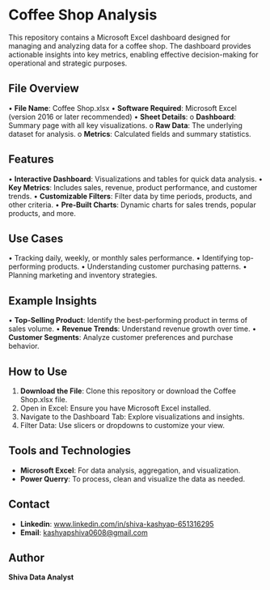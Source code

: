 # Coffee Shop Analysis

This repository contains a Microsoft Excel dashboard designed for managing and analyzing data for a coffee shop. The dashboard provides actionable insights into key metrics, enabling effective decision-making for operational and strategic purposes.

## File Overview
  •	**File Name**: Coffee Shop.xlsx
  •	**Software Required**: Microsoft Excel (version 2016 or later recommended)
  •	**Sheet Details**:
      o	**Dashboard**: Summary page with all key visualizations.
      o	**Raw Data**: The underlying dataset for analysis.
      o	**Metrics**: Calculated fields and summary statistics.
        
## Features
  •	**Interactive Dashboard**: Visualizations and tables for quick data analysis.
  •	**Key Metrics**: Includes sales, revenue, product performance, and customer trends.
  •	**Customizable Filters**: Filter data by time periods, products, and other criteria.
  •	**Pre-Built Charts**: Dynamic charts for sales trends, popular products, and more.


## Use Cases
  •	Tracking daily, weekly, or monthly sales performance.
  •	Identifying top-performing products.
  •	Understanding customer purchasing patterns.
  •	Planning marketing and inventory strategies.


## Example Insights
  •	**Top-Selling Product**: Identify the best-performing product in terms of sales volume.
  •	**Revenue Trends**: Understand revenue growth over time.
  •	**Customer Segments**: Analyze customer preferences and purchase behavior.


## How to Use
  1.	**Download the File**: Clone this repository or download the Coffee Shop.xlsx file.
  2.	Open in Excel: Ensure you have Microsoft Excel installed.
  3.	Navigate to the Dashboard Tab: Explore visualizations and insights.
  4.	Filter Data: Use slicers or dropdowns to customize your view.


## Tools and Technologies
  - **Microsoft Excel**: For data analysis, aggregation, and visualization.
  - **Power Querry**: To process, clean and visualize the data as needed.


## Contact
 - **Linkedin**: www.linkedin.com/in/shiva-kashyap-651316295
 - **Email**: kashyapshiva0608@gmail.com

   
## Author
   **Shiva Data Analyst**

